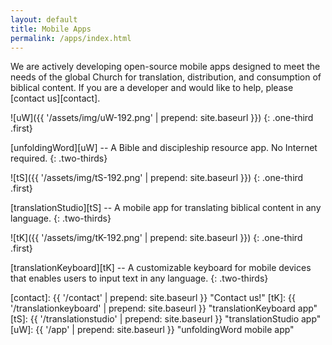 ```yaml
---
layout: default
title: Mobile Apps
permalink: /apps/index.html
---
```


We are actively developing open-source mobile apps designed to meet the needs of the global Church for translation, distribution, and consumption of biblical content. If you are a developer and would like to help, please [contact us][contact].



![uW]({{ '/assets/img/uW-192.png' | prepend: site.baseurl }})
{: .one-third .first}

[unfoldingWord][uW] -- A Bible and discipleship resource app. No Internet required. 
{: .two-thirds}


![tS]({{ '/assets/img/tS-192.png' | prepend: site.baseurl }})
{: .one-third .first}

[translationStudio][tS] -- A mobile app for translating biblical content in any language. 
{: .two-thirds}


![tK]({{ '/assets/img/tK-192.png' | prepend: site.baseurl }})
{: .one-third .first}

[translationKeyboard][tK] -- A customizable keyboard for mobile devices that enables users to input text in any language. 
{: .two-thirds}




[contact]: {{ '/contact' | prepend: site.baseurl }} "Contact us!"
[tK]: {{ '/translationkeyboard' | prepend: site.baseurl }} "translationKeyboard app"
[tS]: {{ '/translationstudio' | prepend: site.baseurl }} "translationStudio app"
[uW]: {{ '/app' | prepend: site.baseurl }} "unfoldingWord mobile app"
